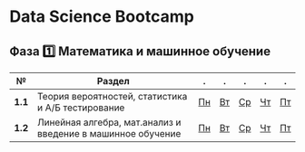 # Data Science Bootcamp

## Фаза 1️⃣ Математика и машинное обучение

|№|Раздел|.|.|.|.|.|
|-|-|-|-|-|-|-|
|**1.1**| Теория вероятностей, статистика и А/Б тестирование ⁣⁣⁣⁣⁣⁣| [Пн](04-stat/04-01-task.ipynb)| [Вт](04-stat/04-02-task.ipynb)| [Ср](04-stat/)| [Чт](04-stat/)| [Пт](04-stat/)   |
|**1.2**| Линейная алгебра, мат.анализ и введение в машинное обучение|[Пн](05-math/05-01-task.ipynb)| [Вт](05-math/05-02-task.ipynb)| [Ср](05-math/05-03-task.ipynb)| [Чт](05-math/)| [Пт](05-math/) |
